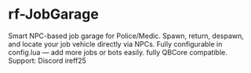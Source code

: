 # rf-JobGarage
Smart NPC-based job garage for Police/Medic. Spawn, return, despawn, and locate your job vehicle directly via NPCs. Fully configurable in config.lua — add more jobs or bots easily.  fully QBCore compatible. Support: Discord ireff25
